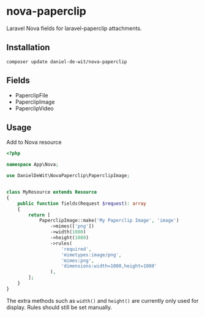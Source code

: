 # nova-paperclip
Laravel Nova fields for laravel-paperclip attachments.

## Installation

```
composer update daniel-de-wit/nova-paperclip
```

## Fields

 - PaperclipFile
 - PaperclipImage
 - PaperclipVideo

## Usage

Add to Nova resource

```php
<?php

namespace App\Nova;

use DanielDeWit\NovaPaperclip\PaperclipImage;


class MyResource extends Resource
{
    public function fields(Request $request): array
    {
        return [
            PaperclipImage::make('My Paperclip Image', 'image')
                ->mimes(['png'])
                ->width(1080)
                ->height(1080)
                ->rules(
                    'required',
                    'mimetypes:image/png',
                    'mimes:png',
                    'dimensions:width=1080,height=1080'
                ),
        ];
    }
}
```

The extra methods such as `width()` and `height()` are currently only used for display. Rules should still be set manually.
